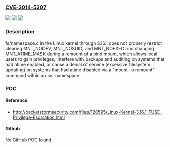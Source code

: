 ### [CVE-2014-5207](https://cve.mitre.org/cgi-bin/cvename.cgi?name=CVE-2014-5207)
![](https://img.shields.io/static/v1?label=Product&message=n%2Fa&color=blue)
![](https://img.shields.io/static/v1?label=Version&message=n%2Fa&color=blue)
![](https://img.shields.io/static/v1?label=Vulnerability&message=n%2Fa&color=brighgreen)

### Description

fs/namespace.c in the Linux kernel through 3.16.1 does not properly restrict clearing MNT_NODEV, MNT_NOSUID, and MNT_NOEXEC and changing MNT_ATIME_MASK during a remount of a bind mount, which allows local users to gain privileges, interfere with backups and auditing on systems that had atime enabled, or cause a denial of service (excessive filesystem updating) on systems that had atime disabled via a "mount -o remount" command within a user namespace.

### POC

#### Reference
- http://packetstormsecurity.com/files/128595/Linux-Kernel-3.16.1-FUSE-Privilege-Escalation.html

#### Github
No GitHub POC found.


